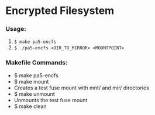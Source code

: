 Encrypted Filesystem
====================

### Usage:
  1. `$ make pa5-encfs`
  2. `$ ./pa5-encfs <DIR_TO_MIRROR> <MOUNTPOINT>`

### Makefile Commands:
  * $ make pa5-encfs
  * $ make mount
   * Creates a test fuse mount with mnt/ and mir/ directories
  * $ make unmount
   * Unmounts the test fuse mount
  * $ make clean

